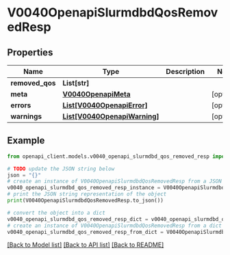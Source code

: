 # V0040OpenapiSlurmdbdQosRemovedResp


## Properties

Name | Type | Description | Notes
------------ | ------------- | ------------- | -------------
**removed_qos** | **List[str]** |  | 
**meta** | [**V0040OpenapiMeta**](V0040OpenapiMeta.md) |  | [optional] 
**errors** | [**List[V0040OpenapiError]**](V0040OpenapiError.md) |  | [optional] 
**warnings** | [**List[V0040OpenapiWarning]**](V0040OpenapiWarning.md) |  | [optional] 

## Example

```python
from openapi_client.models.v0040_openapi_slurmdbd_qos_removed_resp import V0040OpenapiSlurmdbdQosRemovedResp

# TODO update the JSON string below
json = "{}"
# create an instance of V0040OpenapiSlurmdbdQosRemovedResp from a JSON string
v0040_openapi_slurmdbd_qos_removed_resp_instance = V0040OpenapiSlurmdbdQosRemovedResp.from_json(json)
# print the JSON string representation of the object
print(V0040OpenapiSlurmdbdQosRemovedResp.to_json())

# convert the object into a dict
v0040_openapi_slurmdbd_qos_removed_resp_dict = v0040_openapi_slurmdbd_qos_removed_resp_instance.to_dict()
# create an instance of V0040OpenapiSlurmdbdQosRemovedResp from a dict
v0040_openapi_slurmdbd_qos_removed_resp_from_dict = V0040OpenapiSlurmdbdQosRemovedResp.from_dict(v0040_openapi_slurmdbd_qos_removed_resp_dict)
```
[[Back to Model list]](../README.md#documentation-for-models) [[Back to API list]](../README.md#documentation-for-api-endpoints) [[Back to README]](../README.md)


